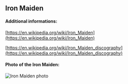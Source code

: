 ## Iron Maiden
#### Additional informations:
[https://en.wikipedia.org/wiki/Iron_Maiden](https://en.wikipedia.org/wiki/Iron_Maiden)

[https://en.wikipedia.org/wiki/Iron_Maiden_discography](https://en.wikipedia.org/wiki/Iron_Maiden_discography)

#### Photo of the Iron Maiden:
![Iron Maiden photo](https://upload.wikimedia.org/wikipedia/commons/thumb/e/ed/IronMaidencollage2.jpg/220px-IronMaidencollage2.jpg)

